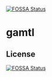 [![FOSSA Status](https://app.fossa.io/api/projects/git%2Bgithub.com%2Fshgo%2Fgamtl.svg?type=shield)](https://app.fossa.io/projects/git%2Bgithub.com%2Fshgo%2Fgamtl?ref=badge_shield)

# gamtl

## License
[![FOSSA Status](https://app.fossa.io/api/projects/git%2Bgithub.com%2Fshgo%2Fgamtl.svg?type=large)](https://app.fossa.io/projects/git%2Bgithub.com%2Fshgo%2Fgamtl?ref=badge_large)